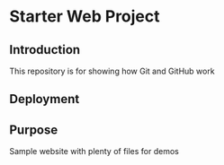 # Starter Web Project
## Introduction

This repository is for showing how Git and GitHub work
## Deployment

## Purpose

Sample website with plenty of files for demos